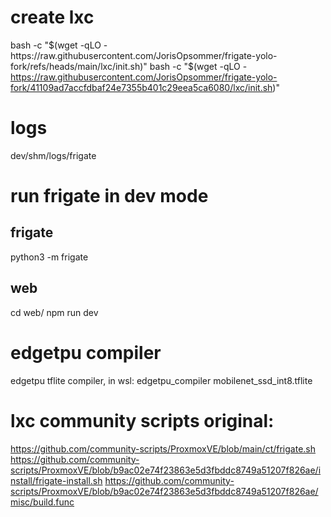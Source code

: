 # create lxc

bash -c "$(wget -qLO - https://raw.githubusercontent.com/JorisOpsommer/frigate-yolo-fork/refs/heads/main/lxc/init.sh)"
bash -c "$(wget -qLO - https://raw.githubusercontent.com/JorisOpsommer/frigate-yolo-fork/41109ad7accfdbaf24e7355b401c29eea5ca6080/lxc/init.sh)"

# logs

dev/shm/logs/frigate

# run frigate in dev mode

## frigate

python3 -m frigate

## web

cd web/
npm run dev

# edgetpu compiler

edgetpu tflite compiler, in wsl:
edgetpu_compiler mobilenet_ssd_int8.tflite

# lxc community scripts original:

https://github.com/community-scripts/ProxmoxVE/blob/main/ct/frigate.sh
https://github.com/community-scripts/ProxmoxVE/blob/b9ac02e74f23863e5d3fbddc8749a51207f826ae/install/frigate-install.sh
https://github.com/community-scripts/ProxmoxVE/blob/b9ac02e74f23863e5d3fbddc8749a51207f826ae/misc/build.func
